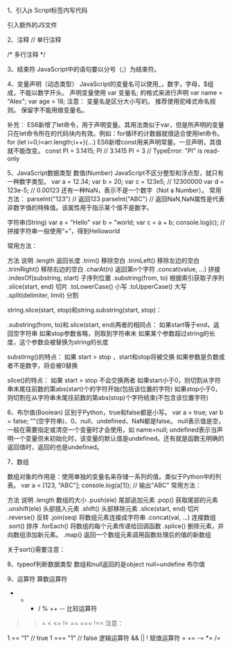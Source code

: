 1、引入js
Script标签内写代码
<script>
  // 在这里写你的JS代码
</script>
引入额外的JS文件
<script src="myscript.js"></script>

2、注释
// 单行注释

/*
多行注释
*/

3、结束符
JavaScript中的语句要以分号（;）为结束符。

4、变量声明（动态类型）
JavaScript的变量名可以使用_，数字，字母，$组成，不能以数字开头。
声明变量使用 var 变量名; 的格式来进行声明
var name = "Alex";
var age = 18;
注意：
变量名是区分大小写的。
推荐使用驼峰式命名规则。
保留字不能用做变量名。

补充：
ES6新增了let命令，用于声明变量。其用法类似于var，但是所声明的变量只在let命令所在的代码块内有效。例如：for循环的计数器就很适合使用let命令。
for (let i=0;i<arr.length;i++){...}
ES6新增const用来声明常量。一旦声明，其值就不能改变。
const PI = 3.1415;
PI // 3.1415
PI = 3
// TypeError: "PI" is read-only


5、JavaScript数据类型
数值(Number)
JavaScript不区分整型和浮点型，就只有一种数字类型。
var a = 12.34;
var b = 20;
var c = 123e5;  // 12300000
var d = 123e-5;  // 0.00123
还有一种NaN，表示不是一个数字（Not a Number）。
常用方法：
parseInt("123")  // 返回123
parseInt("ABC")  // 返回NaN,NaN属性是代表非数字值的特殊值。该属性用于指示某个值不是数字。

字符串(String)
var a = "Hello"
var b = "world;
var c = a + b; 
console.log(c);  // 拼接字符串一般使用“+”，得到Helloworld

常用方法：

方法  	说明
.length	返回长度
.trim()	移除空白
.trimLeft()	移除左边的空白
.trimRight()	移除右边的空白
.charAt(n)	返回第n个字符
.concat(value, ...)	拼接
.indexOf(substring, start)	子序列位置
.substring(from, to)	根据索引获取子序列
.slice(start, end)	切片
.toLowerCase()	小写
.toUpperCase()	大写
.split(delimiter, limit)	分割

string.slice(start, stop)和string.substring(start, stop)：

.substring(from, to)和.slice(start, end)两者的相同点：
如果start等于end，返回空字符串
如果stop参数省略，则取到字符串末
如果某个参数超过string的长度，这个参数会被替换为string的长度

substirng()的特点：
如果 start > stop ，start和stop将被交换
如果参数是负数或者不是数字，将会被0替换

silce()的特点：
如果 start > stop 不会交换两者
如果start小于0，则切割从字符串末尾往前数的第abs(start)个的字符开始(包括该位置的字符)
如果stop小于0，则切割在从字符串末尾往前数的第abs(stop)个字符结束(不包含该位置字符)

6、布尔值(Boolean)
区别于Python，true和false都是小写。
var a = true;
var b = false;
""(空字符串)、0、null、undefined、NaN都是false。
null表示值是空，一般在需要指定或清空一个变量时才会使用，如 name=null;
undefined表示当声明一个变量但未初始化时，该变量的默认值是undefined。还有就是函数无明确的返回值时，返回的也是undefined。

7、数组

数组对象的作用是：使用单独的变量名来存储一系列的值。类似于Python中的列表。
var a = [123, "ABC"];
console.log(a[1]);  // 输出"ABC"
常用方法：

方法	说明
.length	数组的大小
.push(ele)	尾部追加元素
.pop()	获取尾部的元素
.unshift(ele)	头部插入元素
.shift()	头部移除元素
.slice(start, end)	切片
.reverse()	反转
.join(seq)	将数组元素连接成字符串
.concat(val, ...)	连接数组
.sort()	排序
.forEach()	将数组的每个元素传递给回调函数
.splice()	删除元素，并向数组添加新元素。
.map()	返回一个数组元素调用函数处理后的值的新数组

关于sort()需要注意：

8、typeof判断数据类型
数组和null返回的是object
null=undefine 布尔值

9、运算符
算数运算符
+ - * / % ++ --
比较运算符
> >= < <= != == === !==
注意：

1 == “1”  // true
1 === "1"  // false
逻辑运算符
&& || !
赋值运算符
= += -= *= /=



